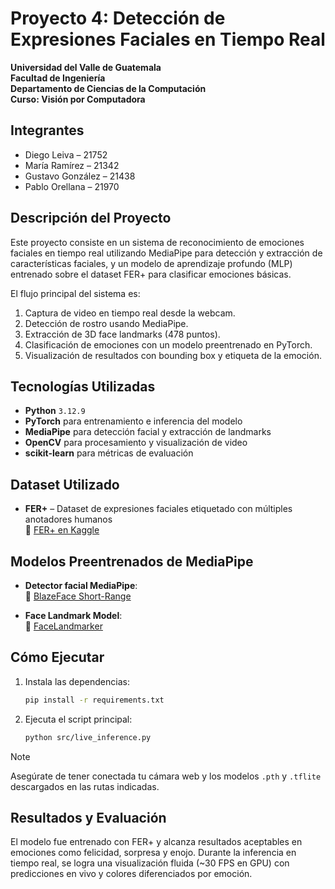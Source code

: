 
# Proyecto 4: Detección de Expresiones Faciales en Tiempo Real

**Universidad del Valle de Guatemala**  
**Facultad de Ingeniería**  
**Departamento de Ciencias de la Computación**  
**Curso: Visión por Computadora**

## Integrantes

- Diego Leiva – 21752  
- María Ramírez – 21342  
- Gustavo González – 21438  
- Pablo Orellana – 21970  

## Descripción del Proyecto

Este proyecto consiste en un sistema de reconocimiento de emociones faciales en tiempo real utilizando MediaPipe para detección y extracción de características faciales, y un modelo de aprendizaje profundo (MLP) entrenado sobre el dataset FER+ para clasificar emociones básicas.

El flujo principal del sistema es:

1. Captura de video en tiempo real desde la webcam.
2. Detección de rostro usando MediaPipe.
3. Extracción de 3D face landmarks (478 puntos).
4. Clasificación de emociones con un modelo preentrenado en PyTorch.
5. Visualización de resultados con bounding box y etiqueta de la emoción.

## Tecnologías Utilizadas

- **Python** `3.12.9`
- **PyTorch** para entrenamiento e inferencia del modelo
- **MediaPipe** para detección facial y extracción de landmarks
- **OpenCV** para procesamiento y visualización de video
- **scikit-learn** para métricas de evaluación

## Dataset Utilizado

- **FER+** – Dataset de expresiones faciales etiquetado con múltiples anotadores humanos  
  🔗 [FER+ en Kaggle](https://www.kaggle.com/datasets/subhaditya/fer2013plus/data)

## Modelos Preentrenados de MediaPipe

- **Detector facial MediaPipe**:  
  🔗 [BlazeFace Short-Range](https://ai.google.dev/edge/mediapipe/solutions/vision/face_detector#blazeface_short-range)

- **Face Landmark Model**:  
  🔗 [FaceLandmarker](https://ai.google.dev/edge/mediapipe/solutions/vision/face_landmarker#models)

## Cómo Ejecutar

1. Instala las dependencias:

    ```bash
    pip install -r requirements.txt
    ```

2. Ejecuta el script principal:

   ```bash
   python src/live_inference.py
   ```

> [!NOTE]
> Asegúrate de tener conectada tu cámara web y los modelos `.pth` y `.tflite` descargados en las rutas indicadas.

## Resultados y Evaluación

El modelo fue entrenado con FER+ y alcanza resultados aceptables en emociones como felicidad, sorpresa y enojo.
Durante la inferencia en tiempo real, se logra una visualización fluida (\~30 FPS en GPU) con predicciones en vivo y colores diferenciados por emoción.
